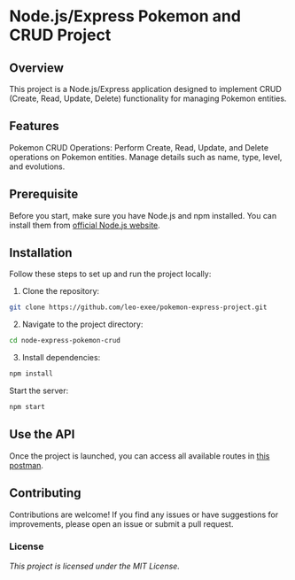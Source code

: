 # Node.js/Express Pokemon and CRUD Project
## Overview
This project is a Node.js/Express application designed to implement CRUD (Create, Read, Update, Delete) functionality for managing Pokemon entities.

## Features
Pokemon CRUD Operations: Perform Create, Read, Update, and Delete operations on Pokemon entities. Manage details such as name, type, level, and evolutions.

## Prerequisite
Before you start, make sure you have Node.js and npm installed. You can install them from [official Node.js website](https://nodejs.org/en).

## Installation
Follow these steps to set up and run the project locally:

1. Clone the repository:
```bash
git clone https://github.com/leo-exee/pokemon-express-project.git
```

2. Navigate to the project directory:
```bash
cd node-express-pokemon-crud
```

3. Install dependencies:
```bash
npm install
```

Start the server:
```bash
npm start
```

## Use the API

Once the project is launched, you can access all available routes in [this postman](https://www.postman.com/littlebill2/workspace/express-project-pokemon-crud/collection/29654045-6cf19647-c282-4b67-9046-4e3ec1d63738?action=share&source=copy-link&creator=29654045).

## Contributing
Contributions are welcome! If you find any issues or have suggestions for improvements, please open an issue or submit a pull request.

### License
*This project is licensed under the MIT License.*
